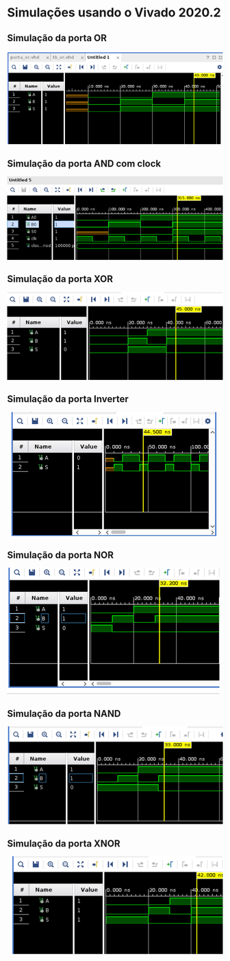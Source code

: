 # Simulações usando o Vivado 2020.2

## Simulação da porta OR

![](../img/porta_or.png)

## Simulação da porta AND com clock

![](../img/porta_and_clk.png)

## Simulação da porta XOR

![](../img/porta_xor.png)

## Simulação da porta Inverter

![](../img/porta_inversor.png)

## Simulação da porta NOR

![](../img/porta_nor.png)

## Simulação da porta NAND

![](../img/porta_nand.png)

## Simulação da porta XNOR

![](../img/porta_xnor.png)
